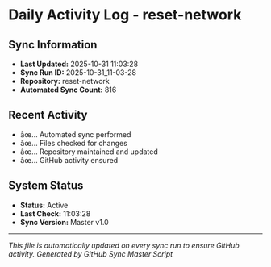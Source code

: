 ﻿# Daily Activity Log - reset-network

## Sync Information
- **Last Updated:** 2025-10-31 11:03:28
- **Sync Run ID:** 2025-10-31_11-03-28
- **Repository:** reset-network
- **Automated Sync Count:** 816

## Recent Activity
- âœ… Automated sync performed
- âœ… Files checked for changes
- âœ… Repository maintained and updated
- âœ… GitHub activity ensured

## System Status
- **Status:** Active
- **Last Check:** 11:03:28
- **Sync Version:** Master v1.0

---
*This file is automatically updated on every sync run to ensure GitHub activity.*
*Generated by GitHub Sync Master Script*
